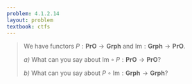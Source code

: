 ```yaml
---
problem: 4.1.2.14
layout: problem
textbook: ctfs
---
```


> We have functors $P:\textbf{PrO}\to\textbf{Grph}$ and
> $\text{Im}:\textbf{Grph}\to\textbf{PrO}$.
>
> _a)_ What can you say about $\text{Im}\circ P:\textbf{PrO}\to\textbf{PrO}$?
>
> _b)_ What can you say about $P\circ\text{Im}: \textbf{Grph}\to\textbf{Grph}$? 
